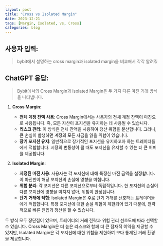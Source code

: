 ```yaml
---
layout: post
title: "Cross vs Isolated Margin"
date: 2023-12-21
tags: [Margin, Isolated, vs, Cross]
categories: blog
---
```


## 사용자 입력:
> bybit에서 설명하는 cross margin과 isolated margin을 비교해서 각각 알려줘

## ChatGPT 응답:
> Bybit에서의 Cross Margin과 Isolated Margin은 두 가지 다른 마진 거래 방식을 나타냅니다.

1. **Cross Margin**:
   - **전체 계정 잔액 사용**: Cross Margin에서는 사용자의 전체 계정 잔액이 마진으로 사용됩니다. 즉, 모든 자산이 포지션을 유지하는 데 사용될 수 있습니다.
   - **리스크 관리**: 이 방식은 전체 잔액을 사용하여 청산 위험을 분산합니다. 그러나, 큰 손실이 발생하면 계정의 모든 자금을 잃을 위험이 있습니다.
   - **장기 포지션 유지**: 일반적으로 장기적인 포지션을 유지하고자 하는 트레이더들에게 적합합니다. 시장의 변동성이 클 때도 포지션을 유지할 수 있는 더 큰 버퍼를 제공합니다.

2. **Isolated Margin**:
   - **지정된 마진 사용**: 사용자는 각 포지션에 대해 특정한 마진 금액을 설정합니다. 이 마진만이 해당 포지션의 손실에 영향을 미칩니다.
   - **위험 분리**: 각 포지션은 다른 포지션으로부터 독립적입니다. 한 포지션의 손실이 다른 포지션에 영향을 미치지 않아, 위험이 한정됩니다.
   - **단기 거래에 적합**: Isolated Margin은 주로 단기 거래를 선호하는 트레이더들에게 적합합니다. 특정 포지션에 대한 손실 위험이 제한되어 있기 때문에, 전략적으로 빠른 진입과 청산을 할 수 있습니다.

두 방식 모두 장단점이 있으며, 트레이더의 거래 전략과 위험 관리 선호도에 따라 선택할 수 있습니다. Cross Margin은 더 높은 리스크와 함께 더 큰 잠재적 이익을 제공할 수 있지만, Isolated Margin은 각 포지션에 대한 위험을 제한하여 보다 통제된 거래 환경을 제공합니다.

